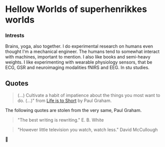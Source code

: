 # Hellow Worlds of superhenrikkes worlds


### Intrests
Brains, yoga, also together. I do experimental research on humans even thought I'm a mechanical engineer. The humans tend to somewhat interact with machines, important to mention. I also like books and semi-heavy weights. I like experimenting with wearable physiology sensors, that be ECG, GSR and neuroimaging modalities fNIRS and EEG. In stu studies. 


## Quotes
> (...) Cultivate a habit of impatience about the things you most want to do. (...)" from [Life is to Short](http://www.paulgraham.com/vb.html) by Paul Graham. 

The following quotes are stolen from the very same, Paul Graham.

> "The best writing is rewriting."
> E. B. White

> "However little television you watch, watch less." 
> David McCullough


🦄
